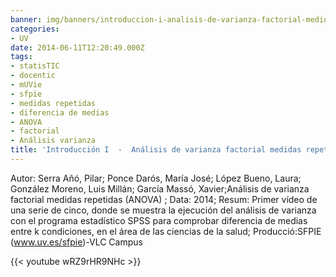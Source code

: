 ```yaml
---
banner: img/banners/introduccion-i-analisis-de-varianza-factorial-medidas-repetidas-anova.jpg
categories:
- UV
date: 2014-06-11T12:20:49.000Z
tags:
- statisTIC
- docentic
- mUVie
- sfpie
- medidas repetidas
- diferencia de medias
- ANOVA
- factorial
- Análisis varianza
title: 'Introducción I  -  Análisis de varianza factorial medidas repetidas (ANOVA)'
---
```


Autor: Serra Añó, Pilar; Ponce Darós, María José; López Bueno, Laura; González Moreno, Luis Millán; García Massó, Xavier;Análisis de varianza factorial medidas repetidas (ANOVA) ; Data: 2014; Resum: Primer vídeo de una serie de cinco, donde se muestra la ejecución del análisis de varianza con el programa estadístico SPSS para comprobar diferencia de medias entre k condiciones, en el área de las ciencias de la salud; Producció:SFPIE (www.uv.es/sfpie)-VLC Campus 

{{< youtube wRZ9rHR9NHc >}}
